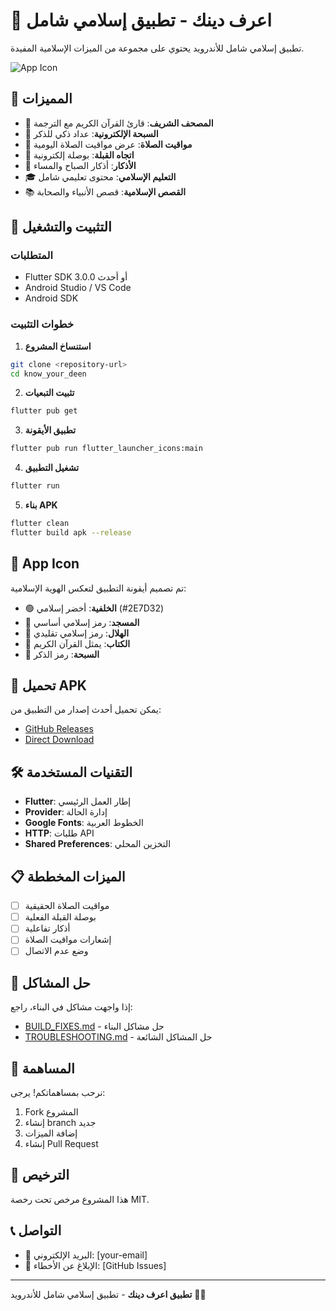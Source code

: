 # 🕌 اعرف دينك - تطبيق إسلامي شامل

تطبيق إسلامي شامل للأندرويد يحتوي على مجموعة من الميزات الإسلامية المفيدة.

![App Icon](assets/icon/icon.png)

## 🌟 المميزات

- 📖 **المصحف الشريف**: قارئ القرآن الكريم مع الترجمة
- 📿 **السبحة الإلكترونية**: عداد ذكي للذكر
- 🕌 **مواقيت الصلاة**: عرض مواقيت الصلاة اليومية
- 🧭 **اتجاه القبلة**: بوصلة إلكترونية
- 📝 **الأذكار**: أذكار الصباح والمساء
- 🎓 **التعليم الإسلامي**: محتوى تعليمي شامل
- 📚 **القصص الإسلامية**: قصص الأنبياء والصحابة

## 🚀 التثبيت والتشغيل

### المتطلبات
- Flutter SDK 3.0.0 أو أحدث
- Android Studio / VS Code
- Android SDK

### خطوات التثبيت

1. **استنساخ المشروع**
```bash
git clone <repository-url>
cd know_your_deen
```

2. **تثبيت التبعيات**
```bash
flutter pub get
```

3. **تطبيق الأيقونة**
```bash
flutter pub run flutter_launcher_icons:main
```

4. **تشغيل التطبيق**
```bash
flutter run
```

5. **بناء APK**
```bash
flutter clean
flutter build apk --release
```

## 🎨 App Icon

تم تصميم أيقونة التطبيق لتعكس الهوية الإسلامية:
- 🟢 **الخلفية**: أخضر إسلامي (#2E7D32)
- 🕌 **المسجد**: رمز إسلامي أساسي
- 🌙 **الهلال**: رمز إسلامي تقليدي
- 📖 **الكتاب**: يمثل القرآن الكريم
- 📿 **السبحة**: رمز الذكر

## 📱 تحميل APK

يمكن تحميل أحدث إصدار من التطبيق من:
- [GitHub Releases](link-to-releases)
- [Direct Download](link-to-apk)

## 🛠️ التقنيات المستخدمة

- **Flutter**: إطار العمل الرئيسي
- **Provider**: إدارة الحالة
- **Google Fonts**: الخطوط العربية
- **HTTP**: طلبات API
- **Shared Preferences**: التخزين المحلي

## 📋 الميزات المخططة

- [ ] مواقيت الصلاة الحقيقية
- [ ] بوصلة القبلة الفعلية
- [ ] أذكار تفاعلية
- [ ] إشعارات مواقيت الصلاة
- [ ] وضع عدم الاتصال

## 🔧 حل المشاكل

إذا واجهت مشاكل في البناء، راجع:
- [BUILD_FIXES.md](BUILD_FIXES.md) - حل مشاكل البناء
- [TROUBLESHOOTING.md](TROUBLESHOOTING.md) - حل المشاكل الشائعة

## 🤝 المساهمة

نرحب بمساهماتكم! يرجى:
1. Fork المشروع
2. إنشاء branch جديد
3. إضافة الميزات
4. إنشاء Pull Request

## 📄 الترخيص

هذا المشروع مرخص تحت رخصة MIT.

## 📞 التواصل

- 📧 البريد الإلكتروني: [your-email]
- 🐛 الإبلاغ عن الأخطاء: [GitHub Issues]

---

**تطبيق اعرف دينك** - تطبيق إسلامي شامل للأندرويد 🕌✨